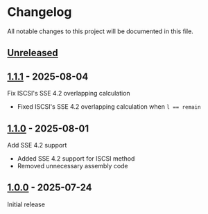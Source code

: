 # Changelog

All notable changes to this project will be documented in this file.

## [Unreleased]

## [1.1.1] - 2025-08-04

Fix ISCSI's SSE 4.2 overlapping calculation

- Fixed ISCSI's SSE 4.2 overlapping calculation when `l == remain`

## [1.1.0] - 2025-08-01

Add SSE 4.2 support

- Added SSE 4.2 support for ISCSI method
- Removed unnecessary assembly code

## [1.0.0] - 2025-07-24

Initial release


[Unreleased]: https://github.com/oAGoulart/libluacrc32/compare/v1.1.1..HEAD
[1.1.1]: https://github.com/oAGoulart/libluacrc32/releases/tag/v1.1.1
[1.1.0]: https://github.com/oAGoulart/libluacrc32/releases/tag/v1.1.0
[1.0.0]: https://github.com/oAGoulart/libluacrc32/releases/tag/v1.0.0
